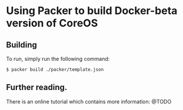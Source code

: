 # Using Packer to build Docker-beta version of CoreOS

## Building

To run, simply run the following command:

```
$ packer build ./packer/template.json
```

## Further reading.

There is an online tutorial which contains more information: @TODO